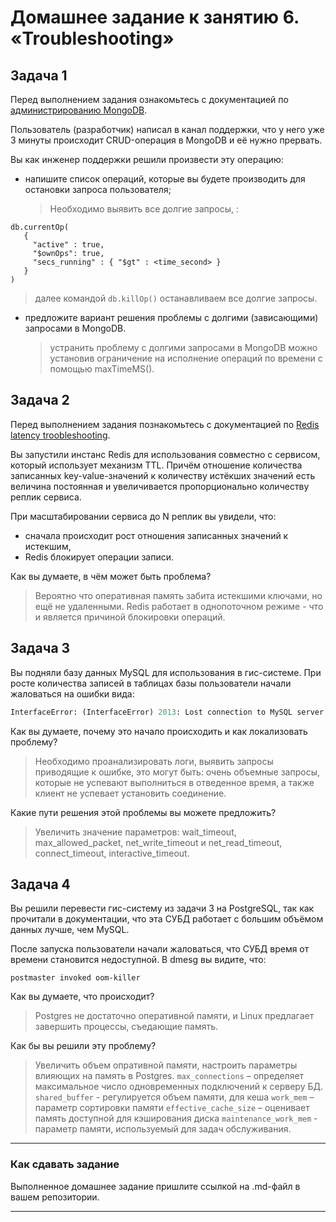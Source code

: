 # Домашнее задание к занятию 6. «Troubleshooting»

## Задача 1

Перед выполнением задания ознакомьтесь с документацией по [администрированию MongoDB](https://docs.mongodb.com/manual/administration/).

Пользователь (разработчик) написал в канал поддержки, что у него уже 3 минуты происходит CRUD-операция в MongoDB и её 
нужно прервать. 

Вы как инженер поддержки решили произвести эту операцию:

- напишите список операций, которые вы будете производить для остановки запроса пользователя;
  >Необходимо выявить все долгие запросы, :
```
db.currentOp(
   {
     "active" : true,
     "$ownOps": true,
     "secs_running" : { "$gt" : <time_second> }
   }
)
  ```
  >далее командой ```db.killOp()``` останавливаем все долгие запросы.

- предложите вариант решения проблемы с долгими (зависающими) запросами в MongoDB.
  >устранить проблему с долгими запросами в MongoDB можно установив ограничение на исполнение операций по времени с помощью maxTimeMS().


## Задача 2

Перед выполнением задания познакомьтесь с документацией по [Redis latency troobleshooting](https://redis.io/topics/latency).

Вы запустили инстанс Redis для использования совместно с сервисом, который использует механизм TTL. 
Причём отношение количества записанных key-value-значений к количеству истёкших значений есть величина постоянная и
увеличивается пропорционально количеству реплик сервиса. 

При масштабировании сервиса до N реплик вы увидели, что:

- сначала происходит рост отношения записанных значений к истекшим,
- Redis блокирует операции записи.

Как вы думаете, в чём может быть проблема?
  >Вероятно что оперативная память забита истекшими ключами, но ещё не удаленными. 
  >Redis работает в однопоточном режиме - что и является причиной блокировки операций.


## Задача 3

Вы подняли базу данных MySQL для использования в гис-системе. При росте количества записей в таблицах базы
пользователи начали жаловаться на ошибки вида:
```python
InterfaceError: (InterfaceError) 2013: Lost connection to MySQL server during query u'SELECT..... '
```

Как вы думаете, почему это начало происходить и как локализовать проблему?
  >Необходимо проанализировать логи, выявить запросы приводящие к ошибке, это могут быть: очень объемные запросы, которые не успевают выполниться в отведенное  время, а также клиент не успевает установить соединение.

Какие пути решения этой проблемы вы можете предложить?
  >Увеличить значение параметров: wait_timeout, max_allowed_packet, net_write_timeout и net_read_timeout, connect_timeout, interactive_timeout.
  

## Задача 4

Вы решили перевести гис-систему из задачи 3 на PostgreSQL, так как прочитали в документации, что эта СУБД работает с 
большим объёмом данных лучше, чем MySQL.

После запуска пользователи начали жаловаться, что СУБД время от времени становится недоступной. В dmesg вы видите, что:

`postmaster invoked oom-killer`

Как вы думаете, что происходит?
  >Postgres не достаточно оперативной памяти, и Linux предлагает завершить процессы, съедающие память.


Как бы вы решили эту проблему?
  >Увеличить объем опративной памяти, настроить параметры влияющих на память в Postgres.
  >```max_connections``` – определяет максимальное число одновременных подключений к серверу БД.
  >```shared_buffer``` - регулируется объем памяти, для кеша
  >```work_mem``` – параметр сортировки памяти
  >```effective_cache_size``` – оценивает память доступной для кэширования диска
  >```maintenance_work_mem``` - параметр памяти, используемый для задач обслуживания.

---

### Как cдавать задание

Выполненное домашнее задание пришлите ссылкой на .md-файл в вашем репозитории.

---

